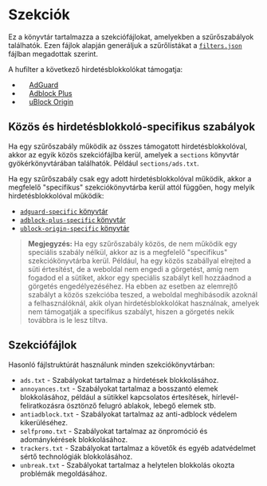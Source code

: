 # Szekciók

Ez a könyvtár tartalmazza a szekciófájlokat, amelyekben a szűrőszabályok találhatók. Ezen fájlok alapján generáljuk
a szűrőlistákat a [`filters.json`][filters-json] fájlban megadottak szerint.

A hufilter a következő hirdetésblokkolókat támogatja:

- <img src="https://cdn.adguard.com/website/github.com/AGLint/adg_logo.svg" width="14px"> [AdGuard][adg-url]
- <img src="https://cdn.adguard.com/website/github.com/AGLint/abp_logo.svg" width="14px"> [Adblock Plus][abp-url]
- <img src="https://cdn.adguard.com/website/github.com/AGLint/ubo_logo.svg" width="14px"> [uBlock Origin][ubo-url]

## Közös és hirdetésblokkoló-specifikus szabályok

Ha egy szűrőszabály működik az összes támogatott hirdetésblokkolóval, akkor az egyik közös szekciófájlba kerül, amelyek
a `sections` könyvtár gyökérkönyvtárában találhatók. Például `sections/ads.txt`.

Ha egy szűrőszabály csak egy adott hirdetésblokkolóval működik, akkor a megfelelő "specifikus" szekciókönyvtárba kerül
attól függően, hogy melyik hirdetésblokkolóval működik:

- [`adguard-specific` könyvtár][adg-section]
- [`adblock-plus-specific` könyvtár][abp-section]
- [`ublock-origin-specific` könyvtár][ubo-section]

> **Megjegyzés:** Ha egy szűrőszabály közös, de nem működik egy speciális szabály nélkül, akkor az is a megfelelő
> "specifikus" szekciókönyvtárba kerül. Például, ha egy közös szabállyal elrejted a süti értesítést, de a weboldal
> nem engedi a görgetést, amíg nem fogadod el a sütiket, akkor egy speciális szabályt kell hozzáadnod a görgetés
> engedélyezéséhez. Ha ebben az esetben az elemrejtő szabályt a közös szekcióba teszed, a weboldal meghibásodik azoknál
> a felhasználóknál, akik olyan hirdetésblokkolókat használnak, amelyek nem támogatják a specifikus szabályt, hiszen
> a görgetés nekik továbbra is le lesz tiltva.

## Szekciófájlok

Hasonló fájlstruktúrát használunk minden szekciókönyvtárban:

- `ads.txt` - Szabályokat tartalmaz a hirdetések blokkolásához.
- `annoyances.txt` - Szabályokat tartalmaz a bosszantó elemek blokkolásához, például a sütikkel kapcsolatos értesítések,
  hírlevél-feliratkozásra ösztönző felugró ablakok, lebegő elemek stb.
- `antiadblock.txt` - Szabályokat tartalmaz az anti-adblock védelem kikerüléséhez.
- `selfpromo.txt` - Szabályokat tartalmaz az önpromóció és adománykérések blokkolásához.
- `trackers.txt` - Szabályokat tartalmaz a követők és egyéb adatvédelmet sértő technológiák blokkolásához.
- `unbreak.txt` - Szabályokat tartalmaz a helytelen blokkolás okozta problémák megoldásához.

[abp-section]: https://github.com/hufilter/hufilter-dev/tree/master/sections/adblock-plus-specific
[abp-url]: https://adblockplus.org
[adg-section]: https://github.com/hufilter/hufilter-dev/tree/master/sections/adguard-specific
[adg-url]: https://adguard.com
[filters-json]: https://github.com/hufilter/hufilter-dev/blob/master/filters.json
[ubo-section]: https://github.com/hufilter/hufilter-dev/tree/master/sections/ublock-origin-specific
[ubo-url]: https://github.com/gorhill/uBlock
